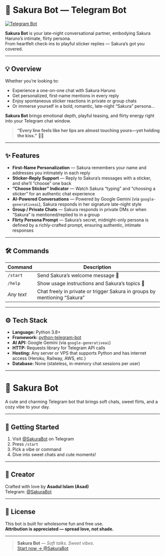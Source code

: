# 🌸 Sakura Bot — Telegram Bot  
[![Telegram Bot](https://img.shields.io/badge/Chat%20Now-@SakuraHarunoBot-fd79a8?logo=telegram&style=for-the-badge)](https://t.me/SakuraHarunoBot)

**Sakura Bot** is your late-night conversational partner, embodying Sakura Haruno’s intimate, flirty persona.  
From heartfelt check-ins to playful sticker replies — Sakura’s got you covered.

---

## 💡 Overview

Whether you’re looking to:
- Experience a one-on-one chat with Sakura Haruno  
- Get personalized, first-name mentions in every reply  
- Enjoy spontaneous sticker reactions in private or group chats  
- Or immerse yourself in a bold, romantic, late-night “Sakura” persona...

**Sakura Bot** brings emotional depth, playful teasing, and flirty energy right into your Telegram chat window.

> **“Every line feels like her lips are almost touching yours—yet holding the kiss.”** 🌙💖

---

## ✨ Features

- **First-Name Personalization** — Sakura remembers your name and addresses you intimately in each reply  
- **Sticker-Reply Support** — Reply to Sakura’s messages with a sticker, and she’ll “choose” one back  
- **“Choose Sticker” Indicator** — Watch Sakura “typing” and “choosing a sticker” for an authentic chat experience  
- **AI-Powered Conversations** — Powered by Google Gemini (via `google-generativeai`), Sakura responds in her signature late-night style  
- **Group / Private Chats** — Sakura responds in private DMs or when “Sakura” is mentioned/replied to in a group  
- **Flirty Persona Prompt** — Sakura’s secret, midnight-only persona is defined by a richly-crafted prompt, ensuring authentic, intimate responses  

---

## 🛠️ Commands

| Command      | Description                                   |
|--------------|-----------------------------------------------|
| `/start`     | Send Sakura’s welcome message 🌸               |
| `/help`      | Show usage instructions and Sakura’s topics 💁 |
| *Any text*   | Chat freely in private or trigger Sakura in groups by mentioning “Sakura”  |

---

## ⚙️ Tech Stack

- **Language:** Python 3.8+  
- **Framework:** [python-telegram-bot](https://github.com/python-telegram-bot/python-telegram-bot)  
- **AI API:** Google Gemini (via `google-generativeai`)  
- **HTTP:** Requests library for Telegram API calls  
- **Hosting:** Any server or VPS that supports Python and has internet access (Heroku, Railway, AWS, etc.)  
- **Database:** None (stateless, in-memory chat sessions per user)  

---

# 🌸 Sakura Bot

A cute and charming Telegram bot that brings soft chats, sweet flirts, and a cozy vibe to your day.

---

## 🌸 Getting Started

1. Visit [@SakuraBot](https://t.me/SakuraBot) on Telegram  
2. Press `/start`  
3. Pick a vibe or command  
4. Dive into sweet chats and cute moments!

---

## 👤 Creator

Crafted with love by **Asadul Islam (Asad)**  
Telegram: [@SakuraBot](https://t.me/SakuraBot)

---

## 📄 License

This bot is built for wholesome fun and free use.  
**Attribution is appreciated — spread love, not shade.**

---

> **Sakura Bot** — *Soft talks. Sweet vibes.*  
[Start now → @SakuraBot](https://t.me/SakuraBot)

